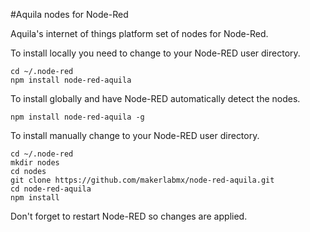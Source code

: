 #Aquila nodes for Node-Red

Aquila's internet of things platform set of nodes for Node-Red.

To install locally you need to change to your Node-RED user directory.

    cd ~/.node-red
    npm install node-red-aquila

To install globally and have Node-RED automatically detect the nodes.

    npm install node-red-aquila -g

To install manually change to your Node-RED user directory.

    cd ~/.node-red
    mkdir nodes
    cd nodes
    git clone https://github.com/makerlabmx/node-red-aquila.git
    cd node-red-aquila
    npm install

Don't forget to restart Node-RED so changes are applied.
